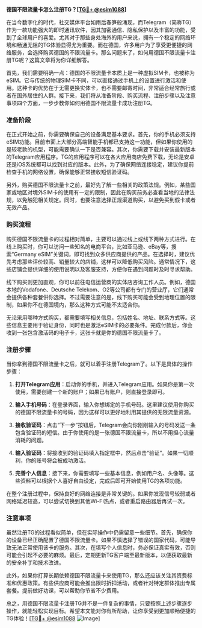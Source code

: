 **德国不限流量卡怎么注册TG？[[TG💪+ @esim1088](https://t.me/s/esim1088)]**

在当今数字化的时代，社交媒体平台如雨后春笋般涌现，而Telegram（简称TG）作为一款功能强大的即时通讯软件，因其加密通信、隐私保护以及丰富的功能，受到了全球用户的喜爱。尤其对于那些身处海外的用户来说，拥有一个稳定的网络环境和畅通无阻的TG体验显得尤为重要。而在德国，许多用户为了享受更便捷的网络服务，会选择购买德国的不限流量卡。那么问题来了，如何用德国不限流量卡注册TG呢？这篇文章将为你详细解答。

首先，我们需要明确一点：德国的不限流量卡本质上是一种虚拟SIM卡，也被称为eSIM。它与传统的物理SIM卡不同，可以直接通过手机上的设置进行激活和使用。这种卡的优势在于无需更换实体卡，也不需要邮寄时间，非常适合经常旅行或者在国外居住的人群。接下来，我们将从准备阶段、购买流程、注册步骤以及注意事项四个方面，一步步教你如何用德国不限流量卡成功注册TG。

### 准备阶段

在正式开始之前，你需要确保自己的设备满足基本要求。首先，你的手机必须支持eSIM功能。目前市面上大部分高端智能手机都已支持这一功能，但如果你使用的是较老款的机型，可能需要确认一下是否兼容。其次，你需要下载并安装最新版本的Telegram应用程序。TG的应用程序可以在各大应用商店免费下载，无论是安卓还是iOS系统都可以找到对应的版本。此外，为了确保网络连接稳定，建议你提前检查手机的网络设置，确保能够正常接收短信验证码。

另外，购买德国不限流量卡之前，最好先了解一些相关的政策法规。例如，某些国家或地区对境外SIM卡的使用有一定的限制，因此在购买前务必查看当地的法律法规，以免触犯相关规定。同时，也要注意选择正规渠道购买，以避免买到假卡或者无效产品。

### 购买流程

购买德国不限流量卡的过程相对简单，主要可以通过线上或线下两种方式进行。在线上购买时，你可以访问一些知名的电商平台，比如亚马逊、eBay等，搜索“Germany eSIM”关键词，即可找到众多供应商提供的产品。在选择时，建议优先考虑那些评价较高、销量较大的店铺，这样可以降低购买风险。通常情况下，这些店铺会提供详细的使用说明以及客服支持，方便你在遇到问题时及时寻求帮助。

线下购买则更加直观，你可以前往电信运营商的实体店咨询工作人员。例如，德国本地的Vodafone、Deutsche Telekom、O2等公司都有专门的营业厅，它们通常会提供各种套餐供你选择。不过需要注意的是，线下购买可能会受到地理位置的限制，如果你不在德国境内，那么这种方式可能不太适合你。

无论采用哪种方式购买，都需要填写相关信息，包括姓名、地址、联系方式等。这些信息主要用于验证身份，同时也是激活eSIM卡的必要条件。完成付款后，你会收到一张包含激活码的电子卡，这张卡就是你的德国不限流量卡了。

### 注册步骤

当你拿到德国不限流量卡之后，就可以着手注册Telegram了。以下是具体的操作步骤：

1. **打开Telegram应用**：启动你的手机，并进入Telegram应用。如果你是第一次使用，需要创建一个新的账户；如果已有账户，则直接登录即可。

2. **输入手机号码**：在登录界面，输入你想绑定的手机号码。这里建议使用你购买的德国不限流量卡的号码，因为这样可以更好地利用其提供的无限流量资源。

3. **接收验证码**：点击“下一步”按钮后，Telegram会向你刚刚输入的号码发送一条包含验证码的短信。由于你使用的是一张德国不限流量卡，所以不用担心流量消耗的问题。

4. **输入验证码**：将接收到的验证码填入指定框中，然后点击“验证”。如果一切顺利，你的账号将会被成功激活。

5. **完善个人信息**：接下来，你需要填写一些基本信息，例如用户名、头像等。这些资料可以根据个人喜好自由设定，完成后即可开始使用TG的各项功能。

在整个注册过程中，保持良好的网络连接是非常关键的。如果你发现信号较弱或者网络延迟较高，可以尝试切换到其他Wi-Fi热点，或者重启路由器后再试一次。

### 注意事项

虽然注册TG的过程看似简单，但在实际操作中仍需留意一些细节。首先，确保你的设备已经正确配置了德国不限流量卡。如果不慎选择了错误的国家代码，可能导致无法正常使用该卡的服务。其次，在填写个人信息时，务必保证真实有效，否则可能会引起不必要的麻烦。最后，定期更新TG客户端至最新版本，以便获取最新的安全补丁和技术改进。

此外，如果你打算长期依赖德国不限流量卡来使用TG，那么还应该关注其资费标准和优惠政策。有些供应商可能会推出限时折扣活动，或者针对特定群体推出专属套餐。提前做好功课，可以帮助你节省不少费用。

总之，用德国不限流量卡注册TG并不是一件复杂的事情，只要按照上述步骤逐步操作，就能轻松实现目标。希望本文能对你有所帮助，让你享受到更加顺畅便捷的TG体验！[[TG💪+ @esim1088](https://t.me/s/esim1088) ![Image](https://i.postimg.cc/4NQfJmqS/Snipaste-2025-05-13-00-14-12.png)]